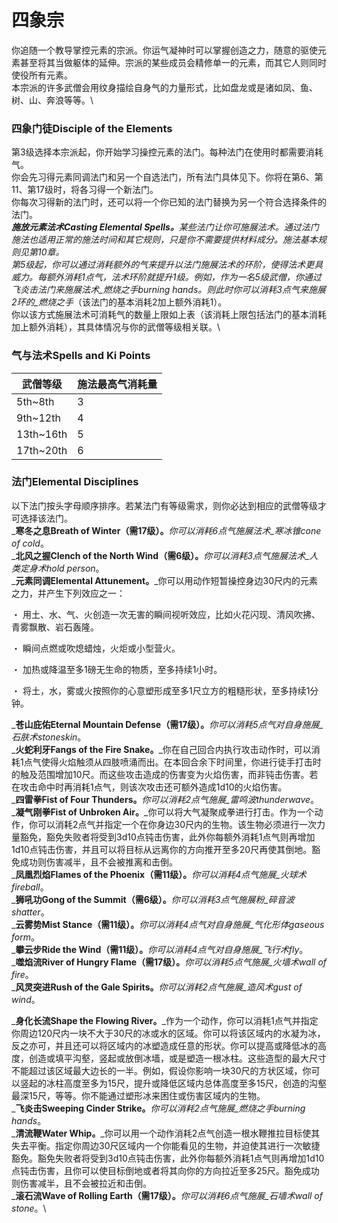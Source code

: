 # 四象宗

&#x20;   你追随一个教导掌控元素的宗派。你运气凝神时可以掌握创造之力，随意的驱使元素甚至将其当做躯体的延伸。宗派的某些成员会精修单一的元素，而其它人则同时使役所有元素。\
&#x20;   本宗派的许多武僧会用纹身描绘自身气的力量形式，比如盘龙或是诸如凤、鱼、树、山、奔浪等等。\


### **四象门徒Disciple of the Elements**

&#x20;   第3级选择本宗派起，你开始学习操控元素的法门。每种法门在使用时都需要消耗气。\
&#x20;   你会先习得元素同调法门和另一个自选法门，所有法门具体见下。你将在第6、第11、第17级时，将各习得一个新法门。\
&#x20;   你每次习得新的法门时，还可以将一个你已知的法门替换为另一个符合选择条件的法门。\
&#x20;   _**施放元素法术Casting Elemental Spells。**_某些法门让你可施展法术。通过法门施法也适用正常的施法时间和其它规则，只是你不需要提供材料成分。施法基本规则见第10章。\
&#x20;   第5级起，你可以通过消耗额外的气来提升以法门施展法术的环阶，使得法术更具威力。每额外消耗1点气，法术环阶就提升1级。例如，作为一名5级武僧，你通过飞炎击法门来施展法术_燃烧之手burning hands_。则此时你可以消耗3点气来施展2环的_燃烧之手_（该法门的基本消耗2加上额外消耗1）。\
&#x20;   你以该方式施展法术可消耗气的数量上限如上表（该消耗上限包括法门的基本消耗加上额外消耗），其具体情况与你的武僧等级相关联。\


### **气与法术Spells and Ki Points**

| **武僧等级**   | **施法最高气消耗量** |
| ---------- | ------------ |
| 5th\~8th   | 3            |
| 9th\~12th  | 4            |
| 13th\~16th | 5            |
| 17th\~20th | 6            |

### **法门Elemental Disciplines**

&#x20;   以下法门按头字母顺序排序。若某法门有等级需求，则你必达到相应的武僧等级才可选择该法门。\
&#x20;   _**寒冬之息Breath of Winter（需17级）。**_你可以消耗6点气施展法术_寒冰锥cone of cold_。\
&#x20;   _**北风之握Clench of the North Wind（需6级）。**_你可以消耗3点气施展法术_人类定身术hold person_。\
&#x20;   _**元素同调Elemental Attunement。**_你可以用动作短暂操控身边30尺内的元素之力，并产生下列效应之一：

・   用土、水、气、火创造一次无害的瞬间视听效应，比如火花闪现、清风吹拂、青雾飘散、岩石轰隆。

・   瞬间点燃或吹熄蜡烛，火炬或小型营火。

・   加热或降温至多1磅无生命的物质，至多持续1小时。

・   将土，水，雾或火按照你的心意塑形成至多1尺立方的粗糙形状，至多持续1分钟。

&#x20;   _**苍山庇佑Eternal Mountain Defense（需17级）。**_你可以消耗5点气对自身施展_石肤术stoneskin_。\
&#x20;   _**火蛇利牙Fangs of the Fire Snake。**_你在自己回合内执行攻击动作时，可以消耗1点气使得火焰触须从四肢喷涌而出。在本回合余下时间里，你进行徒手打击时的触及范围增加10尺。而这些攻击造成的伤害变为火焰伤害，而非钝击伤害。若在攻击命中时再消耗1点气，则该次攻击还可额外造成1d10的火焰伤害。\
&#x20;   _**四雷拳Fist of Four Thunders。**_你可以消耗2点气施展_雷鸣波thunderwave_。\
&#x20;   _**凝气刚拳Fist of Unbroken Air。**_你可以将大气凝聚成拳进行打击。作为一个动作，你可以消耗2点气并指定一个在你身边30尺内的生物。该生物必须进行一次力量豁免，豁免失败者将受到3d10点钝击伤害，此外你每额外消耗1点气则再增加1d10点钝击伤害，并且可以将目标从远离你的方向推开至多20尺再使其倒地。豁免成功则伤害减半，且不会被推离和击倒。\
&#x20;   _**凤凰烈焰Flames of the Phoenix（需11级）。**_你可以消耗4点气施展_火球术fireball_。\
&#x20;   _**狮吼功Gong of the Summit（需6级）。**_你可以消耗3点气施展粉_碎音波shatter_。\
&#x20;   _**云雾势Mist Stance（需11级）。**_你可以消耗4点气对自身施展_气化形体gaseous form_。\
&#x20;   _**攀云步Ride the Wind（需11级）。**_你可以消耗4点气对自身施展_飞行术fly_。\
&#x20;   _**噬焰流River of Hungry Flame（需17级）。**_你可以消耗5点气施展_火墙术wall of fire_。\
&#x20;   _**风灵突进Rush of the Gale Spirits。**_你可以消耗2点气施展_造风术gust of wind_。

&#x20;   _**身化长流Shape the Flowing River。**_作为一个动作，你可以消耗1点气并指定你周边120尺内一块不大于30尺的冰或水的区域。你可以将该区域内的水凝为冰，反之亦可，并且还可以将区域内的冰塑造成任意的形状。你可以提高或降低冰的高度，创造或填平沟壑，竖起或放倒冰墙，或是塑造一根冰柱。这些造型的最大尺寸不能超过该区域最大边长的一半。例如，假设你影响一块30尺的方状区域，你可以竖起的冰柱高度至多为15尺，提升或降低区域内总体高度至多15尺，创造的沟壑最深15尺，等等。你不能通过塑形冰来困住或伤害区域内的生物。\
&#x20;   _**飞炎击Sweeping Cinder Strike。**_你可以消耗2点气施展_燃烧之手burning hands_。\
&#x20;   _**清流鞭Water Whip。**_你可以用一个动作消耗2点气创造一根水鞭推拉目标使其失去平衡。指定你周边30尺区域内一个你能看见的生物，并迫使其进行一次敏捷豁免。豁免失败者将受到3d10点钝击伤害，此外你每额外消耗1点气则再增加1d10点钝击伤害，且你可以使目标倒地或者将其向你的方向拉近至多25尺。豁免成功则伤害减半，且不会被拉近和击倒。\
&#x20;   _**滚石流Wave of Rolling Earth（需17级）。**_你可以消耗6点气施展_石墙术wall of stone_。\
